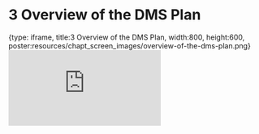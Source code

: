 # 3 Overview of the DMS Plan
 
{type: iframe, title:3 Overview of the DMS Plan, width:800, height:600, poster:resources/chapt_screen_images/overview-of-the-dms-plan.png}
![](https://hutchdatascience.org/NIH_Data_Sharing/no_toc/overview-of-the-dms-plan.html)
 

 
